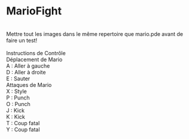 # MarioFight
<br/>
Mettre tout les images dans le même repertoire que mario.pde avant de faire un test!<br/>
<br/>
Instructions de Contrôle<br/>
Déplacement de Mario<br/>
A : Aller à gauche<br/>
D : Aller à droite<br/>
E : Sauter<br/>
Attaques de Mario<br/>
X : Style<br/>
P : Punch<br/>
O : Punch<br/>
J : Kick<br/>
K : Kick<br/>
T : Coup fatal<br/>
Y : Coup fatal

